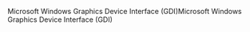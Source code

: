 <span data-ttu-id="4e8c2-101">Microsoft Windows Graphics Device Interface (GDI)</span><span class="sxs-lookup"><span data-stu-id="4e8c2-101">Microsoft Windows Graphics Device Interface (GDI)</span></span>
